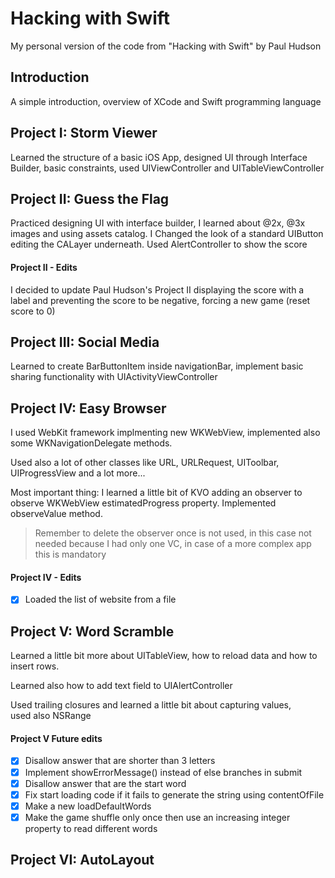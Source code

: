 # Hacking with Swift

My personal version of the code from "Hacking with Swift" by Paul Hudson

## Introduction

A simple introduction, overview of XCode and Swift programming language

## Project I: Storm Viewer

Learned the structure of a basic iOS App, designed UI through Interface Builder, basic constraints, used UIViewController and UITableViewController

## Project II: Guess the Flag

Practiced designing UI with interface builder, I learned about @2x, @3x images and using assets catalog. I Changed the look of a standard UIButton editing the CALayer underneath.
Used AlertController to show the score

#### Project II - Edits

I decided to update Paul Hudson's Project II displaying the score with a label and preventing the score to be negative, forcing a new game (reset score to 0)

## Project III: Social Media

Learned to create BarButtonItem inside navigationBar, implement basic sharing functionality with UIActivityViewController

## Project IV: Easy Browser

I used WebKit framework implmenting new WKWebView, implemented also some WKNavigationDelegate methods.  
  
Used also a lot of other classes like URL, URLRequest, UIToolbar, UIProgressView and a lot more...  
  
Most important thing: I learned a little bit of KVO adding an observer to observe WKWebView estimatedProgress property. Implemented observeValue method.

> Remember to delete the observer once is not used, in this case not needed because I had only one VC, in case of a more complex app this is mandatory

#### Project IV - Edits

- [x] Loaded the list of website from a file

## Project V: Word Scramble

Learned a little bit more about UITableView, how to reload data and how to insert rows.  
  
Learned also how to add text field to UIAlertController  
  
Used trailing closures and learned a little bit about capturing values,  
used also NSRange  

#### Project V Future edits

- [x] Disallow answer that are shorter than 3 letters
- [x] Implement showErrorMessage() instead of else branches in submit
- [x] Disallow answer that are the start word
- [x] Fix start loading code if it fails to generate the string using contentOfFile
- [x] Make a new loadDefaultWords
- [x] Make the game shuffle only once then use an increasing integer property to read different words

## Project VI: AutoLayout
